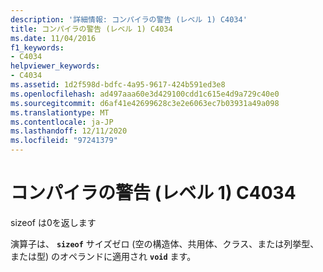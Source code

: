 ```yaml
---
description: '詳細情報: コンパイラの警告 (レベル 1) C4034'
title: コンパイラの警告 (レベル 1) C4034
ms.date: 11/04/2016
f1_keywords:
- C4034
helpviewer_keywords:
- C4034
ms.assetid: 1d2f598d-bdfc-4a95-9617-424b591ed3e8
ms.openlocfilehash: ad497aaa60e3d429100cdd1c615e4d9a729c40e0
ms.sourcegitcommit: d6af41e42699628c3e2e6063ec7b03931a49a098
ms.translationtype: MT
ms.contentlocale: ja-JP
ms.lasthandoff: 12/11/2020
ms.locfileid: "97241379"
---
```

# <a name="compiler-warning-level-1-c4034"></a>コンパイラの警告 (レベル 1) C4034

sizeof は0を返します

演算子は、 **`sizeof`** サイズゼロ (空の構造体、共用体、クラス、または列挙型、または型) のオペランドに適用され **`void`** ます。
